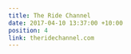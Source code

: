 ```yaml
---
title: The Ride Channel
date: 2017-04-10 13:37:00 +10:00
position: 4
link: theridechannel.com
---
```



